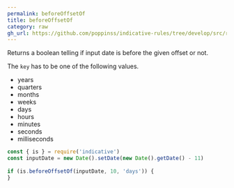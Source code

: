 ```yaml
---
permalink: beforeOffsetOf
title: beforeOffsetOf
category: raw
gh_url: https://github.com/poppinss/indicative-rules/tree/develop/src/raw/beforeOffsetOf.ts
---
```


Returns a boolean telling if input date is before the given
offset or not.
 
The `key` has to be one of the following values.
 
- years
- quarters
- months
- weeks
- days
- hours
- minutes
- seconds
- milliseconds
 
```js
const { is } = require('indicative')
const inputDate = new Date().setDate(new Date().getDate() - 11)
 
if (is.beforeOffsetOf(inputDate, 10, 'days')) {
}
```